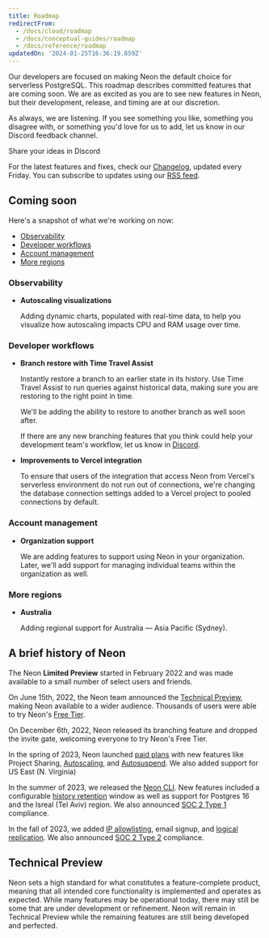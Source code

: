 ```yaml
---
title: Roadmap
redirectFrom:
  - /docs/cloud/roadmap
  - /docs/conceptual-guides/roadmap
  - /docs/reference/roadmap
updatedOn: '2024-01-25T16:36:19.859Z'
---
```

Our developers are focused on making Neon the default choice for serverless PostgreSQL. This roadmap describes committed features that are coming soon. We are as excited as you are to see new features in Neon, but their development, release, and timing are at our discretion.

As always, we are listening. If you see something you like, something you disagree with, or something you'd love for us to add, let us know in our Discord feedback channel.

<CommunityBanner buttonText="Leave feedback" buttonUrl="https://discord.com/channels/1176467419317940276/1176788564890112042" logo="discord">Share your ideas in&nbsp;Discord</CommunityBanner>

For the latest features and fixes, check our [Changelog](/docs/changelog), updated every Friday. You can subscribe to updates using our [RSS feed](https://neon.tech/docs/changelog/rss.xml).

## Coming soon

Here's a snapshot of what we're working on now:

* [Observability](#observability)
* [Developer workflows](#developer-workflows)
* [Account management](#account-management)
* [More regions](#more-regions)

### Observability

* **Autoscaling visualizations**

    Adding dynamic charts, populated with real-time data, to help you visualize how autoscaling impacts CPU and RAM usage over time.

### Developer workflows

* **Branch restore with Time Travel Assist**

    Instantly restore a branch to an earlier state in its history. Use Time Travel Assist to run queries against historical data, making sure you are restoring to the right point in time.

    We'll be adding the ability to restore to another branch as well soon after.

    If there are any new branching features that you think could help your development team's workflow, let us know in [Discord](https://discord.com/channels/1176467419317940276/1176788564890112042).

* **Improvements to Vercel integration**

    To ensure that users of the integration that access Neon from Vercel's serverless environment do not run out of connections, we're changing the database connection settings added to a Vercel project to pooled connections by default.

### Account management

* **Organization support**

    We are adding features to support using Neon in your organization. Later, we'll add support for managing individual teams within the organization as well.

### More regions

* **Australia**

    Adding regional support for Australia — Asia Pacific (Sydney).

## A brief history of Neon

The Neon **Limited Preview** started in February 2022 and was made available to a small number of select users and friends.

On June 15th, 2022, the Neon team announced the [Technical Preview](#technical-preview), making Neon available to a wider audience. Thousands of users were able to try Neon's [Free Tier](/docs/introduction/free-tier).

On December 6th, 2022, Neon released its branching feature and dropped the invite gate, welcoming everyone to try Neon's Free Tier.

In the spring of 2023, Neon launched [paid plans](https://neon.tech/pricing) with new features like Project Sharing, [Autoscaling](/docs/introduction/autoscaling), and [Autosuspend](/docs/introduction/auto-suspend). We also added support for US East (N. Virginia)

In the summer of 2023, we released the [Neon CLI](/docs/reference/neon-cli). New features included a configurable [history retention](/docs/introduction/point-in-time-restore) window as well as support for Postgres 16 and the Isreal (Tel Aviv) region. We also announced [SOC 2 Type 1](https://neon.tech/blog/soc2-type-1#our-journey-to-soc2) compliance.

In the fall of 2023, we added [IP allowlisting](/docs/introduction/ip-allow), email signup, and [logical replication](/docs/introduction/logical-replication). We also announced [SOC 2 Type 2](https://neon.tech/blog/soc2-type2) compliance.

## Technical Preview

Neon sets a high standard for what constitutes a feature-complete product, meaning that all intended core functionality is implemented and operates as expected. While many features may be operational today, there may still be some that are under development or refinement. Neon will remain in Technical Preview while the remaining features are still being developed and perfected.
